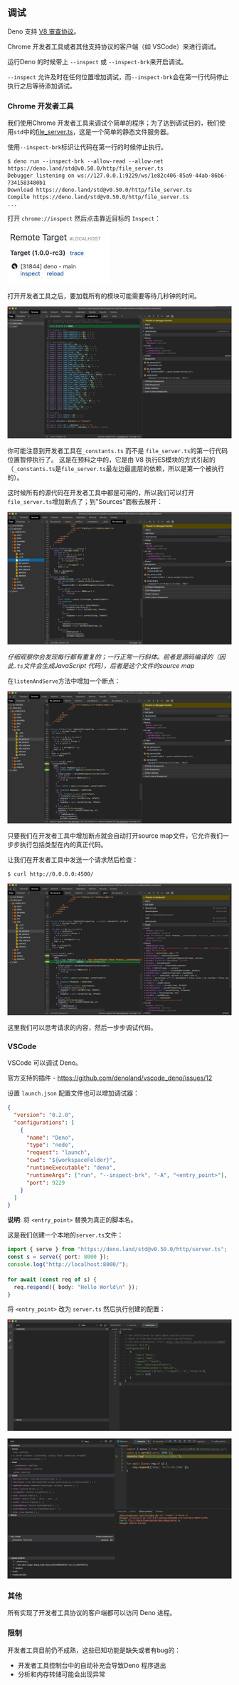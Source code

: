 ## 调试

Deno 支持 [V8 审查协议](https://v8.dev/docs/inspector)。


Chrome 开发者工具或者其他支持协议的客户端（如 VSCode）来进行调试。

运行Deno 的时候带上 `--inspect` 或 `--inspect-brk`来开启调试。

`--inspect` 允许及时在任何位置增加调试，而`--inspect-brk`会在第一行代码停止执行之后等待添加调试。

### Chrome 开发者工具

我们使用Chrome 开发者工具来调试个简单的程序；为了达到调试目的，我们使用`std`中的[file_server.ts](https://deno.land/std@v0.50.0/http/file_server.ts)，这是一个简单的静态文件服务器。

使用`--inspect-brk`标识让代码在第一行的时候停止执行。

```shell
$ deno run --inspect-brk --allow-read --allow-net https://deno.land/std@v0.50.0/http/file_server.ts
Debugger listening on ws://127.0.0.1:9229/ws/1e82c406-85a9-44ab-86b6-7341583480b1
Download https://deno.land/std@v0.50.0/http/file_server.ts
Compile https://deno.land/std@v0.50.0/http/file_server.ts
...
```

打开 `chrome://inspect` 然后点击靠近目标的 `Inspect`：

![chrome://inspect](./images/debugger1.jpg)

打开开发者工具之后，要加载所有的模块可能需要等待几秒钟的时间。

![开发者工具打开了](./images/debugger2.jpg)

你可能注意到开发者工具在`_constants.ts` 而不是 `file_server.ts`的第一行代码位置暂停执行了。
这是在预料之中的，它是由 V8 执行ES模块的方式引起的（`_constants.ts`是`file_server.ts`最左边最底层的依赖，所以是第一个被执行的）。

这时候所有的源代码在开发者工具中都是可用的，所以我们可以打开`file_server.ts`增加断点了；到"Sources"面板去展开：

![打开 file_server.ts](./images/debugger3.jpg)

_仔细观察你会发现每行都有重复的；一行正常一行斜体。前者是源码编译的（因此`.ts`文件会生成JavaScript 代码），后者是这个文件的source map_

在`listenAndServe`方法中增加一个断点：

![file_server.ts 断开](./images/debugger4.jpg)

只要我们在开发者工具中增加断点就会自动打开source map文件，它允许我们一步步执行包括类型在内的真正代码。

让我们在开发者工具中发送一个请求然后检查：

```
$ curl http://0.0.0.0:4500/
```

![请求处理断开](./images/debugger5.jpg)

这里我们可以思考请求的内容，然后一步步调试代码。


### VSCode

VSCode 可以调试 Deno。 

官方支持的插件 - https://github.com/denoland/vscode_deno/issues/12

设置 `launch.json` 配置文件也可以增加调试器：

```json
{
  "version": "0.2.0",
  "configurations": [
    {
      "name": "Deno",
      "type": "node",
      "request": "launch",
      "cwd": "${workspaceFolder}",
      "runtimeExecutable": "deno",
      "runtimeArgs": ["run", "--inspect-brk", "-A", "<entry_point>"],
      "port": 9229
    }
  ]
}
```

**说明**: 将 `<entry_point>` 替换为真正的脚本名。

这是我们创建一个本地的`server.ts`文件：

```ts
import { serve } from "https://deno.land/std@v0.50.0/http/server.ts";
const s = serve({ port: 8000 });
console.log("http://localhost:8000/");

for await (const req of s) {
  req.respond({ body: "Hello World\n" });
}
```

将 `<entry_point>` 改为 `server.ts` 然后执行创建的配置：

![VSCode debugger](./images/debugger6.jpg)

![VSCode debugger](./images/debugger7.jpg)

### 其他

所有实现了开发者工具协议的客户端都可以访问 Deno 进程。

### 限制

开发者工具目前仍不成熟，这些已知功能是缺失或者有bug的：

- 开发者工具控制台中的自动补充会导致Deno 程序退出
- 分析和内存转储可能会出现异常
